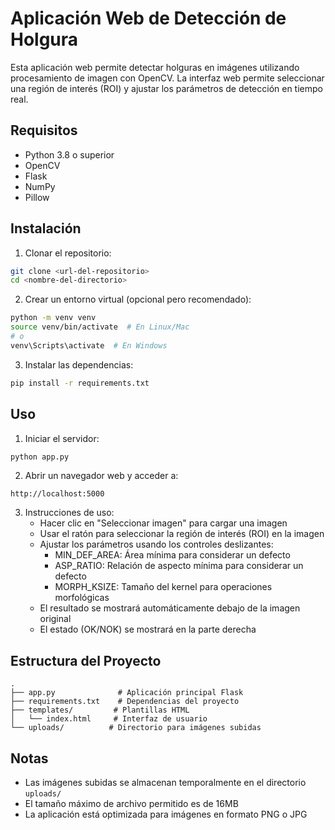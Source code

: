 # Aplicación Web de Detección de Holgura

Esta aplicación web permite detectar holguras en imágenes utilizando procesamiento de imagen con OpenCV. La interfaz web permite seleccionar una región de interés (ROI) y ajustar los parámetros de detección en tiempo real.

## Requisitos

- Python 3.8 o superior
- OpenCV
- Flask
- NumPy
- Pillow

## Instalación

1. Clonar el repositorio:
```bash
git clone <url-del-repositorio>
cd <nombre-del-directorio>
```

2. Crear un entorno virtual (opcional pero recomendado):
```bash
python -m venv venv
source venv/bin/activate  # En Linux/Mac
# o
venv\Scripts\activate  # En Windows
```

3. Instalar las dependencias:
```bash
pip install -r requirements.txt
```

## Uso

1. Iniciar el servidor:
```bash
python app.py
```

2. Abrir un navegador web y acceder a:
```
http://localhost:5000
```

3. Instrucciones de uso:
   - Hacer clic en "Seleccionar imagen" para cargar una imagen
   - Usar el ratón para seleccionar la región de interés (ROI) en la imagen
   - Ajustar los parámetros usando los controles deslizantes:
     - MIN_DEF_AREA: Área mínima para considerar un defecto
     - ASP_RATIO: Relación de aspecto mínima para considerar un defecto
     - MORPH_KSIZE: Tamaño del kernel para operaciones morfológicas
   - El resultado se mostrará automáticamente debajo de la imagen original
   - El estado (OK/NOK) se mostrará en la parte derecha

## Estructura del Proyecto

```
.
├── app.py              # Aplicación principal Flask
├── requirements.txt    # Dependencias del proyecto
├── templates/         # Plantillas HTML
│   └── index.html     # Interfaz de usuario
└── uploads/          # Directorio para imágenes subidas
```

## Notas

- Las imágenes subidas se almacenan temporalmente en el directorio `uploads/`
- El tamaño máximo de archivo permitido es de 16MB
- La aplicación está optimizada para imágenes en formato PNG o JPG 